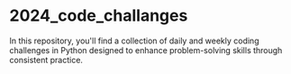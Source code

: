 # 2024_code_challanges

In this repository, you'll find a collection of daily and weekly coding challenges in Python 
designed to enhance problem-solving skills through consistent practice.
